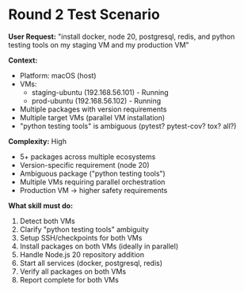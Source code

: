 # Round 2 Test Scenario

**User Request:** "install docker, node 20, postgresql, redis, and python testing tools on my staging VM and my production VM"

**Context:**
- Platform: macOS (host)
- VMs:
  - staging-ubuntu (192.168.56.101) - Running
  - prod-ubuntu (192.168.56.102) - Running
- Multiple packages with version requirements
- Multiple target VMs (parallel VM installation)
- "python testing tools" is ambiguous (pytest? pytest-cov? tox? all?)

**Complexity:** High
- 5+ packages across multiple ecosystems
- Version-specific requirement (node 20)
- Ambiguous package ("python testing tools")
- Multiple VMs requiring parallel orchestration
- Production VM → higher safety requirements

**What skill must do:**
1. Detect both VMs
2. Clarify "python testing tools" ambiguity
3. Setup SSH/checkpoints for both VMs
4. Install packages on both VMs (ideally in parallel)
5. Handle Node.js 20 repository addition
6. Start all services (docker, postgresql, redis)
7. Verify all packages on both VMs
8. Report complete for both VMs
